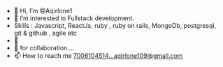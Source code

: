 - 👋 Hi, I’m @Aqirlone1
- 👀 I’m interested in Fullstack development.
-  Skills : Javascript, ReactJs, ruby , ruby on rails, MongoDb, postgresql, git & github , agile etc
- 🌱 
- 💞️ for collaboration ...
- 📫 How to reach me 7006104514...aqirlone109@gmail.com

<!---
Aqirlone1/Aqirlone1 is a ✨ special ✨ repository because its `README.md` (this file) appears on your GitHub profile.
You can click the Preview link to take a look at your changes.
--->
